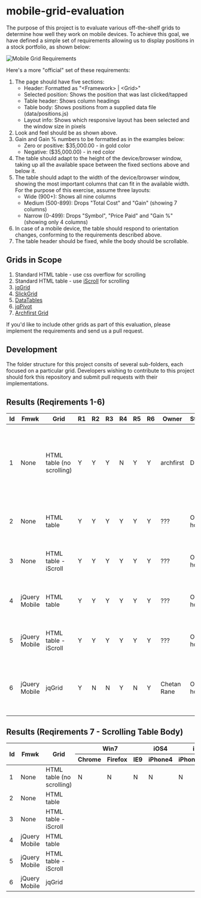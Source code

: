 mobile-grid-evaluation
======================

The purpose of this project is to evaluate various off-the-shelf grids to determine how well they work
on mobile devices. To achieve this goal, we have defined a simple set of requirements allowing us to
display positions in a stock portfolio, as shown below:

![Mobile Grid Requirements](https://raw.github.com/archfirst/mobile-grid-evaluation/master/docs/mobile-grid-requirements.png)

Here's a more "official" set of these requirements:

1. The page should have five sections:
    * Header: Formatted as "\<Framework\> | \<Grid\>"
    * Selected position: Shows the position that was last clicked/tapped
    * Table header: Shows column headings
    * Table body: Shows positions from a supplied data file (data/positions.js)
    * Layout info: Shows which responsive layout has been selected and the window size in pixels
2. Look and feel should be as shown above.
3. Gain and Gain % numbers to be formatted as in the examples below:
    * Zero or positive: $35,000.00 - in gold color
    * Negative: ($35,000.00) - in red color
4. The table should adapt to the height of the device/browser window, taking up all the available
space between the fixed sections above and below it.
5. The table should adapt to the width of the device/browser window, showing the most important
columns that can fit in the available width. For the purpose of this exercise, assume three layouts:
    * Wide (900+): Shows all nine columns
    * Medium (500-899): Drops "Total Cost" and "Gain" (showing 7 columns)
    * Narrow (0-499): Drops "Symbol", "Price Paid" and "Gain %" (showing only 4 columns)
6. In case of a mobile device, the table should respond to orientation changes, conforming to the
requirements described above.
7. The table header should be fixed, while the body should be scrollable.

Grids in Scope
--------------
1. Standard HTML table - use css overflow for scrolling
2. Standard HTML table - use [iScroll](http://cubiq.org/iscroll-4) for scrolling
3. [jqGrid](http://www.trirand.com)
4. [SlickGrid](https://github.com/mleibman/SlickGrid/wiki)
5. [DataTables](http://www.datatables.net)
6. [jqPivot](https://github.com/roblarsen/jqPivot)
7. [Archfirst Grid](https://archfirst.googlecode.com/svn/trunk/html/libs/archfirst/jquery-afgrid)

If you'd like to include other grids as part of this evaluation, please implement the requirements
and send us a pull request.

Development
-----------
The folder structure for this project consits of several sub-folders, each focused on a particular
grid. Developers wishing to contribute to this project should fork this repository and submit pull
requests with their implementations.

Results (Reqirements 1-6)
-------------------------
<table>
    <thead>
        <tr>
            <th>Id</th>
            <th>Fmwk</th>
            <th>Grid</th>
            <th>R1</th>
            <th>R2</th>
            <th>R3</th>
            <th>R4</th>
            <th>R5</th>
            <th>R6</th>
            <th>Owner</th>
            <th>Status</th>
            <th>Demo</th>
            <th>Comments</th>
        </tr>
    </thead>
    <tbody>
        <tr>
            <td>1</td>
            <td>None</td>
            <td>HTML table (no scrolling)</td>
            <td>Y</td>
            <td>Y</td>
            <td>Y</td>
            <td>N</td>
            <td>Y</td>
            <td>Y</td>
            <td>archfirst</td>
            <td>Done</td>
            <td><a href="http://archfirst.org/examples/mobile-grid-evaluation/no-framework-html-table-no-scrolling" target="_blank">Run</a></td>
            <td>Starter example providing desired look and feel. No attempt to make the table scrollable.</td>
        </tr>
        <tr>
            <td>2</td>
            <td>None</td>
            <td>HTML table</td>
            <td>Y</td>
            <td>Y</td>
            <td>Y</td>
            <td>Y</td>
            <td>Y</td>
            <td>Y</td>
            <td>???</td>
            <td>On hold</td>
            <td><a href="http://archfirst.org/examples/mobile-grid-evaluation/no-framework-html-table" target="_blank">Run</a></td>
            <td>Needs work to freeze table header</td>
        </tr>
        <tr>
            <td>3</td>
            <td>None</td>
            <td>HTML table - iScroll</td>
            <td>Y</td>
            <td>Y</td>
            <td>Y</td>
            <td>Y</td>
            <td>Y</td>
            <td>Y</td>
            <td>???</td>
            <td>On hold</td>
            <td><a href="http://archfirst.org/examples/mobile-grid-evaluation/no-framework-html-table-iscroll" target="_blank">Run</a></td>
            <td>Needs work to freeze table header</td>
        </tr>
        <tr>
            <td>4</td>
            <td>jQuery Mobile</td>
            <td>HTML table</td>
            <td>Y</td>
            <td>Y</td>
            <td>Y</td>
            <td>Y</td>
            <td>Y</td>
            <td>Y</td>
            <td>???</td>
            <td>On hold</td>
            <td><a href="http://archfirst.org/examples/mobile-grid-evaluation/jquery-mobile-html-table" target="_blank">Run</a></td>
            <td>Needs work to freeze table header</td>
        </tr>
        <tr>
            <td>5</td>
            <td>jQuery Mobile</td>
            <td>HTML table - iScroll</td>
            <td>Y</td>
            <td>Y</td>
            <td>Y</td>
            <td>Y</td>
            <td>Y</td>
            <td>Y</td>
            <td>???</td>
            <td>On hold</td>
            <td><a href="http://archfirst.org/examples/mobile-grid-evaluation/jquery-mobile-html-table-iscroll" target="_blank">Run</a></td>
            <td>Needs work to freeze table header</td>
        </tr>
        <tr>
            <td>6</td>
            <td>jQuery Mobile</td>
            <td>jqGrid</td>
            <td>Y</td>
            <td>N</td>
            <td>N</td>
            <td>Y</td>
            <td>N</td>
            <td>Y</td>
            <td>Chetan Rane</td>
            <td>On hold</td>
            <td><a href="http://archfirst.org/examples/mobile-grid-evaluation/juqery-mobile-jqgrid" target="_blank">Run</a></td>
            <td>Needs work on look & feel as well as scrolling on mobile devices.</td>
        </tr>
    </tbody>
</table>


Results (Reqirements 7 - Scrolling Table Body)
----------------------------------------------
<table>
    <thead>
        <tr>
            <th rowspan="2">Id</th>
            <th rowspan="2">Fmwk</th>
            <th rowspan="2">Grid</th>
            <th colspan="3">Win7</th>
            <th>iOS4</th>
            <th colspan="2">iOS6</th>
            <th colspan="3">Android</th>
        </tr>
        <tr>
            <th>Chrome</th>
            <th>Firefox</th>
            <th>IE9</th>
            <th>iPhone4</th>
            <th>iPhone5</th>
            <th>iPad</th>
            <th>Native</th>
            <th>Firefox</th>
            <th>Opera</th>
        </tr>
    </thead>
    <tbody>
        <tr>
            <td>1</td>
            <td>None</td>
            <td>HTML table (no scrolling)</td>
            <td>N</td>
            <td>N</td>
            <td>N</td>
            <td>N</td>
            <td>N</td>
            <td>N</td>
            <td>N</td>
            <td>N</td>
            <td>N</td>
        </tr>
        <tr>
            <td>2</td>
            <td>None</td>
            <td>HTML table</td>
            <td></td>
            <td></td>
            <td></td>
            <td></td>
            <td></td>
            <td></td>
            <td></td>
            <td></td>
            <td></td>
        </tr>
        <tr>
            <td>3</td>
            <td>None</td>
            <td>HTML table - iScroll</td>
            <td></td>
            <td></td>
            <td></td>
            <td></td>
            <td></td>
            <td></td>
            <td></td>
            <td></td>
            <td></td>
        </tr>
        <tr>
            <td>4</td>
            <td>jQuery Mobile</td>
            <td>HTML table</td>
            <td></td>
            <td></td>
            <td></td>
            <td></td>
            <td></td>
            <td></td>
            <td></td>
            <td></td>
            <td></td>
        </tr>
        <tr>
            <td>5</td>
            <td>jQuery Mobile</td>
            <td>HTML table - iScroll</td>
            <td></td>
            <td></td>
            <td></td>
            <td></td>
            <td></td>
            <td></td>
            <td></td>
            <td></td>
            <td></td>
        </tr>
        <tr>
            <td>6</td>
            <td>jQuery Mobile</td>
            <td>jqGrid</td>
            <td></td>
            <td></td>
            <td></td>
            <td></td>
            <td></td>
            <td></td>
            <td></td>
            <td></td>
            <td></td>
        </tr>
    </tbody>
</table>